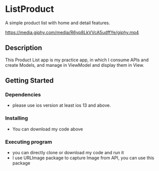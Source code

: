 # ListProduct

A simple product list with home and detail features.

https://media.giphy.com/media/R6yp8LkVVcA5udffYe/giphy.mp4

## Description

This Product List app is my practice app, in which I consume APIs and create Models, and manage in ViewModel and display them in View.

## Getting Started

### Dependencies

* please use ios version at least ios 13 and above.


### Installing

* You can download my code above

### Executing program

* you can directly clone or download my code and run it
* I use URLImage package to capture Image from API, you can use this package
```

